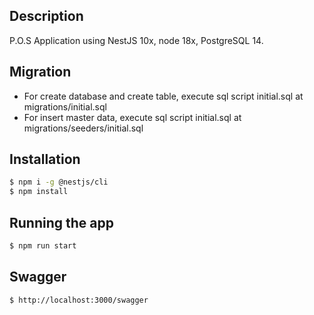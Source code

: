 ## Description

P.O.S Application using NestJS 10x, node 18x, PostgreSQL 14.

## Migration
* For create database and create table, execute sql script initial.sql at migrations/initial.sql 
* For insert master data, execute sql script initial.sql at migrations/seeders/initial.sql 

## Installation

```bash
$ npm i -g @nestjs/cli
$ npm install
```

## Running the app

```bash
$ npm run start
```

## Swagger
```bash
$ http://localhost:3000/swagger
```


